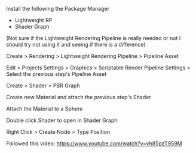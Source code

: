 Install the following the Package Manager
* Lightweight RP
* Shader Graph

(Not sure if the Lightweight Rendering Pipeline is really needed or not I should try not using it and seeing if there is a difference)

Create > Rendering > Lightweight Rendering Pipeline > Pipeline Asset

Edit > Projects Settings > Graphics > Scriptable Render Pipeline Settings > Select the previous step's Pipeline Asset

Create > Shader > PBR Graph

Create new Material and attach the previous step's Shader

Attach the Material to a Sphere

Double click Shader to open in Shader Graph

Right Click > Create Node > Type Position

Followed this video:
https://www.youtube.com/watch?v=vh85pzT959M